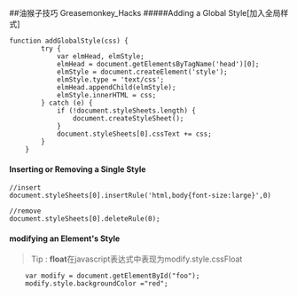 ##油猴子技巧 Greasemonkey_Hacks
#####Adding a Global Style[加入全局样式]
```
function addGlobalStyle(css) {
		try {
			var elmHead, elmStyle;
			elmHead = document.getElementsByTagName('head')[0];
			elmStyle = document.createElement('style');
			elmStyle.type = 'text/css';
			elmHead.appendChild(elmStyle);
			elmStyle.innerHTML = css;
		} catch (e) {
			if (!document.styleSheets.length) {
				document.createStyleSheet();
			}
			document.styleSheets[0].cssText += css;
		}
	}
```

#### Inserting or Removing a Single Style

```
//insert
document.styleSheets[0].insertRule('html,body{font-size:large}',0)

//remove
document.styleSheets[0].deleteRule(0);

```
#### modifying an Element's Style
>Tip : **float**在javascript表达式中表现为modify.style.cssFloat

```
	var modify = document.getElementById("foo");
	modify.style.backgroundColor ="red";
```